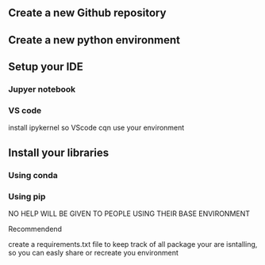## Create a new Github repository


## Create a new python environment


## Setup your IDE


### Jupyer notebook


### VS code

install ipykernel so VScode cqn use your environment

## Install your libraries

### Using conda


### Using pip



NO HELP WILL BE GIVEN TO PEOPLE USING THEIR BASE ENVIRONMENT 


Recommendend

create a requirements.txt file to keep track of all package your are isntalling, so you can easly share or recreate you environment